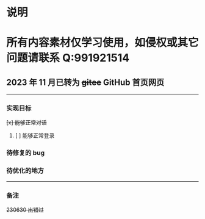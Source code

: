 # 说明

# 所有内容素材仅学习使用，如侵权或其它问题请联系 Q:991921514

## 2023 年 11 月已转为 ~~gitee~~ GitHub 首页网页

---

### 实现目标

~~[x] 能够正常对话~~

1. [ ] 能够正常登录

### 待修复的 bug

### 待优化的地方

---

### 备注

~~230630 出错过~~
